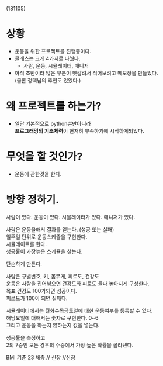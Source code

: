 (181105)

# 상황
- 운동을 위한 프로젝트를 진행중이다.
- 클래스는 크게 4가지로 나눴다.
    - 사람, 운동, 시뮬레이터, 매니저
- 아직 초반이라 많은 부분이 헷갈려서 적어보려고 메모장을 만들었다.  
(물론 정택님의 추천도 있었다.)

# 왜 프로젝트를 하는가?
- 일단 기본적으로 python뿐만아니라  
**프로그래밍의 기초체력**이 현저히 부족하기에 시작하게되었다.

# 무엇을 할 것인가?
- 운동에 관한것을 한다.


# 방향 정하기.

사람이 있다.
운동이 있다.
시뮬레이터가 있다.
매니저가 있다.

사람은 운동을해서 결과를 얻는다. (성공 또는 실패)  
일주일 단위로 운동스케쥴을 구현한다.  
시뮬레이트를 한다.  
성공률이 가장높은 스케쥴을 찾는다.


단순하게 만든다.

사람은 구별번호, 키, 몸무게, 피로도, 건강도  
운동은 사람을 집어넣으면 건강도와 피로도 둘다 높아지게 구성한다.  
목표 건강도 100가되면 성공이다.  
피로도가 100이 되면 실패다.  

시뮬레이터에서는 월화수목금토일에 대한 운동여부를 등록할 수 있다.  
해당요일에 대해서는 숫자로 구현한다. 0~6  
그리고 운동을 하는지 않하는지 값을 넣는다.  

성공률을 측정하고  
2의 7승인 모든 경우의 수중에서 가장 높은 확률을 골라낸다.  

BMI 기준 23
체중 // 신장 //신장
